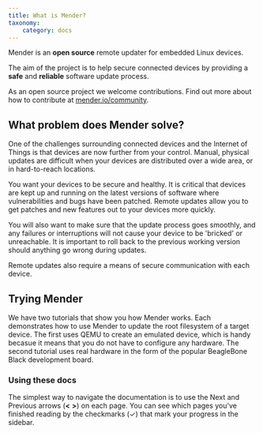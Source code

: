 ```yaml
---
title: What is Mender?
taxonomy:
    category: docs
---
```


Mender is an **open source** remote updater for embedded Linux devices.

The aim of the project is to help secure connected devices by providing a **safe** and **reliable** software update process.

As an open source project we welcome contributions. Find out more about how to contribute at [mender.io/community](https://mender.io/community?target=_blank).


## What problem does Mender solve?

One of the challenges surrounding connected devices and the Internet of Things is that devices are now further from your control. Manual, physical updates are difficult when your devices are distributed over a wide area, or in hard-to-reach locations.

You want your devices to be secure and healthy. It is critical that devices are kept up and running on the latest versions of software where vulnerabilities and bugs have been patched. Remote updates allow you to get patches and new features out to your devices more quickly.

You will also want to make sure that the update process goes smoothly, and any failures or interruptions will not cause your device to be 'bricked' or unreachable. It is important to roll back to the previous working version should anything go wrong during updates.

Remote updates also require a means of secure communication with each device.

## Trying Mender

We have two tutorials that show you how Mender works. Each demonstrates how to use Mender to update the root filesystem of a target device.
The first uses QEMU to create an emulated device, which is handy becasue it means that you do not have to configure any hardware.
The second tutorial uses real hardware in the form of the popular BeagleBone Black development board.

### Using these docs

The simplest way to navigate the documentation is to use the Next and Previous arrows (**<**   **>**) on each page. You can see which pages you've finished reading by the checkmarks (✓) that mark your progress in the sidebar.
